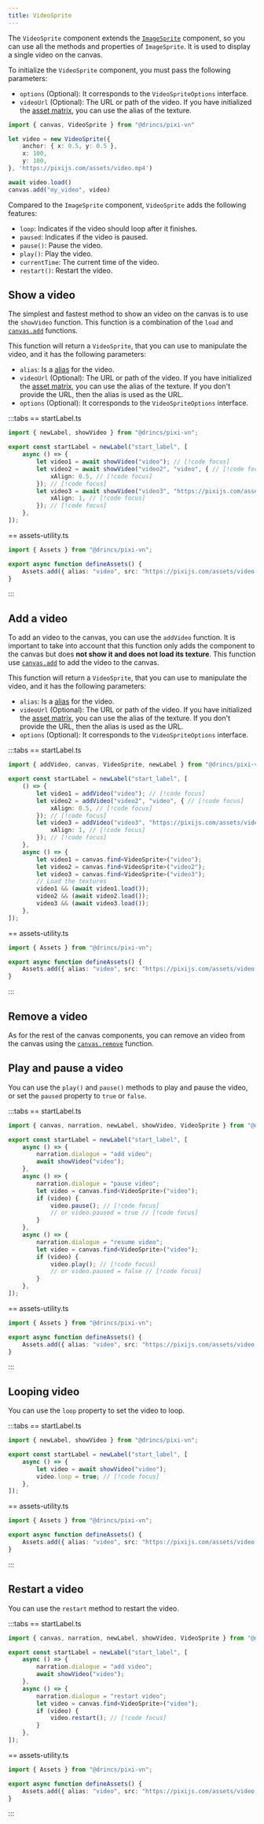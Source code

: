 ```yaml
---
title: VideoSprite
---
```


The `VideoSprite` component extends the [`ImageSprite`](/start/canvas-images.md) component, so you can use all the methods and properties of `ImageSprite`. It is used to display a single video on the canvas.

To initialize the `VideoSprite` component, you must pass the following parameters:

* `options` (Optional): It corresponds to the `VideoSpriteOptions` interface.
* `videoUrl` (Optional): The URL or path of the video. If you have initialized the [asset matrix](/start/assets-management.md#initialize-the-asset-matrix-at-project-start), you can use the alias of the texture.

```ts
import { canvas, VideoSprite } from "@drincs/pixi-vn"

let video = new VideoSprite({
    anchor: { x: 0.5, y: 0.5 },
    x: 100,
    y: 100,
}, 'https://pixijs.com/assets/video.mp4')

await video.load()
canvas.add("my_video", video)
```

Compared to the `ImageSprite` component, `VideoSprite` adds the following features:

* `loop`: Indicates if the video should loop after it finishes.
* `paused`: Indicates if the video is paused.
* `pause()`: Pause the video.
* `play()`: Play the video.
* `currentTime`: The current time of the video.
* `restart()`: Restart the video.

## Show a video

The simplest and fastest method to show an video on the canvas is to use the `showVideo` function. This function is a combination of the `load` and [`canvas.add`](/start/canvas-functions.md#add-a-canvas-component) functions.

This function will return a `VideoSprite`, that you can use to manipulate the video, and it has the following parameters:

* `alias`: Is a [alias](/start/canvas-alias.md) for the video.
* `videoUrl` (Optional): The URL or path of the video. If you have initialized the [asset matrix](/start/assets-management.md#initialize-the-asset-matrix-at-project-start), you can use the alias of the texture. If you don't provide the URL, then the alias is used as the URL.
* `options` (Optional): It corresponds to the `VideoSpriteOptions` interface.

:::tabs
== startLabel.ts

```ts
import { newLabel, showVideo } from "@drincs/pixi-vn";

export const startLabel = newLabel("start_label", [
    async () => {
        let video1 = await showVideo("video"); // [!code focus]
        let video2 = await showVideo("video2", "video", { // [!code focus]
            xAlign: 0.5, // [!code focus]
        }); // [!code focus]
        let video3 = await showVideo("video3", "https://pixijs.com/assets/video.mp4", { // [!code focus]
            xAlign: 1, // [!code focus]
        }); // [!code focus]
    },
]);
```

== assets-utility.ts

```ts
import { Assets } from "@drincs/pixi-vn";

export async function defineAssets() {
    Assets.add({ alias: "video", src: "https://pixijs.com/assets/video.mp4" });
}
```

:::

<Sandbox
  template="v44hk9"
  entry="/src/labels/startLabel.ts,/src/utils/assets-utility.ts"
/>

## Add a video

To add an video to the canvas, you can use the `addVideo` function. It is important to take into account that this function only adds the component to the canvas but does **not show it and does not load its texture**. This function use [`canvas.add`](/start/canvas-functions.md#add-a-canvas-component) to add the video to the canvas.

This function will return a `VideoSprite`, that you can use to manipulate the video, and it has the following parameters:

* `alias`: Is a [alias](/start/canvas-alias.md) for the video.
* `videoUrl` (Optional): The URL or path of the video. If you have initialized the [asset matrix](/start/assets-management.md#initialize-the-asset-matrix-at-project-start), you can use the alias of the texture. If you don't provide the URL, then the alias is used as the URL.
* `options` (Optional): It corresponds to the `VideoSpriteOptions` interface.

:::tabs
== startLabel.ts

```ts
import { addVideo, canvas, VideoSprite, newLabel } from "@drincs/pixi-vn";

export const startLabel = newLabel("start_label", [
    () => {
        let video1 = addVideo("video"); // [!code focus]
        let video2 = addVideo("video2", "video", { // [!code focus]
            xAlign: 0.5, // [!code focus]
        }); // [!code focus]
        let video3 = addVideo("video3", "https://pixijs.com/assets/video.mp4", { // [!code focus]
            xAlign: 1, // [!code focus]
        }); // [!code focus]
    },
    async () => {
        let video1 = canvas.find<VideoSprite>("video");
        let video2 = canvas.find<VideoSprite>("video2");
        let video3 = canvas.find<VideoSprite>("video3");
        // Load the textures
        video1 && (await video1.load());
        video2 && (await video2.load());
        video3 && (await video3.load());
    },
]);
```

== assets-utility.ts

```ts
import { Assets } from "@drincs/pixi-vn";

export async function defineAssets() {
    Assets.add({ alias: "video", src: "https://pixijs.com/assets/video.mp4" });
}
```

:::

<Sandbox
  template="xlsrnj"
  entry="/src/labels/startLabel.ts,/src/utils/assets-utility.ts"
/>

## Remove a video

As for the rest of the canvas components, you can remove an video from the canvas using the [`canvas.remove`](/start/canvas-functions#remove-a-canvas-component) function.

## Play and pause a video

You can use the `play()` and `pause()` methods to play and pause the video, or set the `paused` property to `true` or `false`.

:::tabs
== startLabel.ts

```ts
import { canvas, narration, newLabel, showVideo, VideoSprite } from "@drincs/pixi-vn";

export const startLabel = newLabel("start_label", [
    async () => {
        narration.dialogue = "add video";
        await showVideo("video");
    },
    async () => {
        narration.dialogue = "pause video";
        let video = canvas.find<VideoSprite>("video");
        if (video) {
            video.pause(); // [!code focus]
            // or video.paused = true // [!code focus]
        }
    },
    async () => {
        narration.dialogue = "resume video";
        let video = canvas.find<VideoSprite>("video");
        if (video) {
            video.play(); // [!code focus]
            // or video.paused = false // [!code focus]
        }
    },
]);
```

== assets-utility.ts

```ts
import { Assets } from "@drincs/pixi-vn";

export async function defineAssets() {
    Assets.add({ alias: "video", src: "https://pixijs.com/assets/video.mp4" });
}
```

:::

<Sandbox
  template="29hjtk"
  entry="/src/labels/startLabel.ts,/src/utils/assets-utility.ts"
/>

## Looping video

You can use the `loop` property to set the video to loop.

:::tabs
== startLabel.ts

```ts
import { newLabel, showVideo } from "@drincs/pixi-vn";

export const startLabel = newLabel("start_label", [
    async () => {
        let video = await showVideo("video");
        video.loop = true; // [!code focus]
    },
]);
```

== assets-utility.ts

```ts
import { Assets } from "@drincs/pixi-vn";

export async function defineAssets() {
    Assets.add({ alias: "video", src: "https://pixijs.com/assets/video.mp4" });
}
```

:::

<Sandbox
  template="fdzncz"
  entry="/src/labels/startLabel.ts,/src/utils/assets-utility.ts"
/>

## Restart a video

You can use the `restart` method to restart the video.

:::tabs
== startLabel.ts

```ts
import { canvas, narration, newLabel, showVideo, VideoSprite } from "@drincs/pixi-vn";

export const startLabel = newLabel("start_label", [
    async () => {
        narration.dialogue = "add video";
        await showVideo("video");
    },
    async () => {
        narration.dialogue = "restart video";
        let video = canvas.find<VideoSprite>("video");
        if (video) {
            video.restart(); // [!code focus]
        }
    },
]);
```

== assets-utility.ts

```ts
import { Assets } from "@drincs/pixi-vn";

export async function defineAssets() {
    Assets.add({ alias: "video", src: "https://pixijs.com/assets/video.mp4" });
}
```

:::

<Sandbox
  template="7pngqy"
  entry="/src/labels/startLabel.ts,/src/utils/assets-utility.ts"
/>
